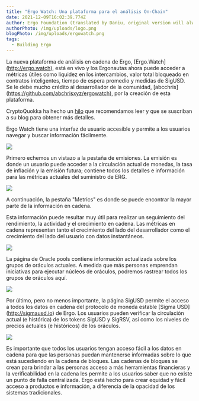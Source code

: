 ```yaml
---
title: "Ergo Watch: Una plataforma para el análisis On-Chain"
date: 2021-12-09T16:02:39.774Z
author: Ergo Foundation (translated by Daniu, original version will always prevail)
authorPhoto: /img/uploads/logo.png
blogPhoto: /img/uploads/ergowatch.png
tags:
  - Building Ergo
---
```

<!--StartFragment-->

La nueva plataforma de análisis en cadena de Ergo, [Ergo.Watch] (http://ergo.watch), está en vivo y los Ergonautas ahora puede acceder a métricas útiles como liquidez en los intercambios, valor total bloqueado en contratos inteligentes, tiempo de espera promedio y medidas de SigUSD. Se le debe mucho crédito al desarrollador de la comunidad, [abcchris] (https://github.com/abchrisxyz/ergowatch), por la creación de esta plataforma.



CryptoQuokka ha hecho un [hilo](https://github.com/abchrisxyz/ergowatch) que recomendamos leer y que se suscriban a su blog para obtener más detalles.



Ergo Watch tiene una interfaz de usuario accesible y permite a los usuarios navegar y buscar información fácilmente.



![](https://lh5.googleusercontent.com/66Bhm7kX4qKYhWP3IDhvw1w7zCr11FoBkUAGqSGrRppI01N6RWjNtMtT5bG_LjfOzaxqCZP7VOxsSaQr4sDA6Av3iONT5wKzbEsee8cEzPVlZ33fwmR9G51CqchFLPopEU0EhBC9)



Primero echemos un vistazo a la pestaña de emisiones. La emisión es donde un usuario puede acceder a la circulación actual de monedas, la tasa de inflación y la emisión futura; contiene todos los detalles e información para las métricas actuales del suministro de ERG.



![](https://lh4.googleusercontent.com/097TXxXAKGd1UYUqqUcgpuKeirQK6DA9YxjKz3ByRd5VH34GFCG_U9UlxQAh3rM-d_U7jAlYavQ8BV43j7MIKf1tCBfkAcGxuweAx7RmUw2e6iu85QWegjghZksga6gL3JPNUfLC)

A continuación, la pestaña "Metrics" es donde se puede encontrar la mayor parte de la información en cadena.



Esta información puede resultar muy útil para realizar un seguimiento del rendimiento, la actividad y el crecimiento en cadena. Las métricas en cadena representan tanto el crecimiento del lado del desarrollador como el crecimiento del lado del usuario con datos instantáneos.



![](https://lh5.googleusercontent.com/cjgkDfIrR_CC5GYHXrUE1F5xhTpwTMh4VE3vsYIYuyK8_mDKej3HDBkMika2nhC-Infzy7x1G1eON9HiUEPOXf8cyXh6_NB03tRt0BLGP_eZkqOJ78zwLRDS-47A3x8nIL67CU-z)



La página de Oracle pools contiene información actualizada sobre los grupos de oráculos actuales. A medida que más personas emprendan iniciativas para ejecutar núcleos de oráculos, podremos rastrear todos los grupos de oráculos aquí.


![](https://lh4.googleusercontent.com/et2ebpMB992RUAyv61t1vIqwIRo9tmV7ZRJ6v7Lee0ITCcsu-fXtQf1ALea_ZWhmfwdJG0tfV10aYJr1-G5tz1FlmiMDKi8JrzB9HT4hW88h6Rl_dJTSyKqQn8scX098uOZWJCbq)



Por último, pero no menos importante, la página SigUSD permite el acceso a todos los datos en cadena del protocolo de moneda estable [Sigma USD] (http://sigmausd.io) de Ergo. Los usuarios pueden verificar la circulación actual (e histórica) de los tokens SigUSD y SigRSV, así como los niveles de precios actuales (e históricos) de los oráculos.


![](https://lh3.googleusercontent.com/dLF_z0oAwQwJ2F9pEVA9BAodkNUHc96WrF7JcKt9eUtwY7xuQVjwMIGxy7vt7MyKZUq6WLAaXVu9E17SBl_c7dLldYtsxin4y0akZjLQoMfnI8FgT5XQB4LVHMM_JloCY7Hb6lz3)



Es importante que todos los usuarios tengan acceso fácil a los datos en cadena para que las personas puedan mantenerse informadas sobre lo que está sucediendo en la cadena de bloques. Las cadenas de bloques se crean para brindar a las personas acceso a más herramientas financieras y la verificabilidad en la cadena les permite a los usuarios saber que no existe un punto de falla centralizada. Ergo está hecho para crear equidad y fácil acceso a productos e información, a diferencia de la opacidad de los sistemas tradicionales.



<!--EndFragment-->
